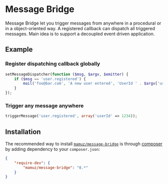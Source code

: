 Message Bridge
=================

Message Bridge let you trigger messages from anywhere in a procedural or in a object-oriented way.
A registered callback can dispatch all triggered messages.
Main idea is to support a decoupled event driven application.

## Example

### Register dispatching callback globally

```php
setMessageDispatcher(function ($msg, $argv, $emitter) {
    if ($msg == 'user.registered') {
        mail('foo@bar.com', 'A new user entered', 'UserId ' . $argv['userId']);
    }
});
```

### Trigger any message anywhere

```php
triggerMessage('user.registered', array('userId' => 1234));
```

## Installation

The recommended way to install
[`mamuz/message-bridge`](https://packagist.org/packages/mamuz/message-bridge) is through
[composer](http://getcomposer.org/) by adding dependency to your `composer.json`:

```json
{
    "require-dev": {
        "mamuz/message-bridge": "0.*"
    }
}
```
